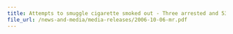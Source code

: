 ```yaml
---
title: Attempts to smuggle cigarette smoked out - Three arrested and 53,500 packets seized 
file_url: /news-and-media/media-releases/2006-10-06-mr.pdf
---
```

